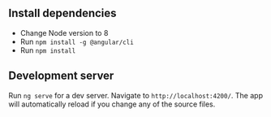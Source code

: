 ## Install dependencies

* Change Node version to 8
* Run `npm install -g @angular/cli`
* Run `npm install`

## Development server

Run `ng serve` for a dev server. Navigate to `http://localhost:4200/`. The app will automatically reload if you change any of the source files.
